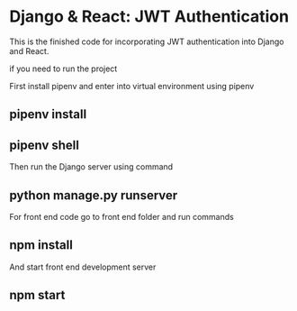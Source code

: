 # Django & React: JWT Authentication


This is the finished code for incorporating JWT authentication
into Django and React.


if you need to run the project

First install pipenv and enter into virtual environment using pipenv

## pipenv install
## pipenv shell

Then run the Django server using command

## python manage.py runserver

For front end code go to front end folder and run commands

## npm install

And start front end development server

## npm start
